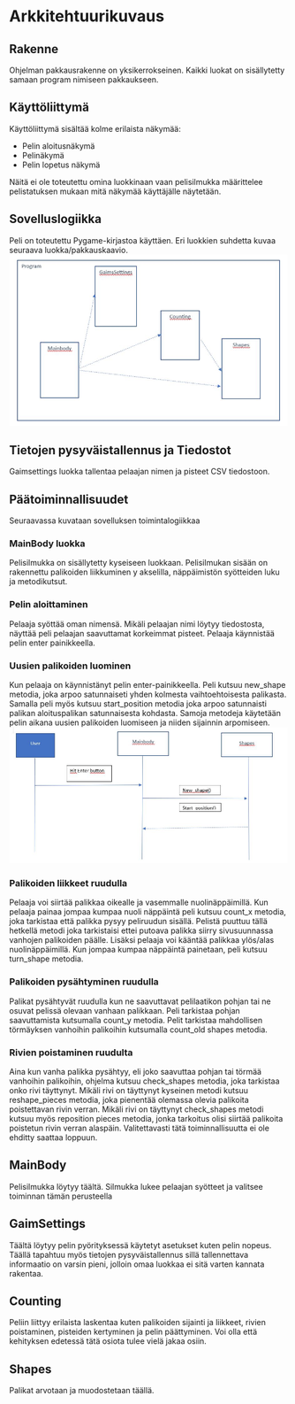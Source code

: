 # Arkkitehtuurikuvaus

## Rakenne

Ohjelman pakkausrakenne on yksikerrokseinen. Kaikki luokat on sisällytetty samaan program nimiseen pakkaukseen.


## Käyttöliittymä

Käyttöliittymä sisältää kolme erilaista näkymää:
- Pelin aloitusnäkymä
- Pelinäkymä
- Pelin lopetus näkymä

Näitä ei ole toteutettu omina luokkinaan vaan pelisilmukka määrittelee pelistatuksen mukaan mitä näkymää käyttäjälle
näytetään. 

## Sovelluslogiikka

Peli on toteutettu Pygame-kirjastoa käyttäen. Eri luokkien suhdetta kuvaa seuraava luokka/pakkauskaavio.
![Pakkausrakenne ja luokat ](./kuvat/Kaavio%20Pakkaus_Luokat.JPG)


## Tietojen pysyväistallennus ja Tiedostot

Gaimsettings luokka tallentaa pelaajan nimen ja pisteet CSV tiedostoon.

## Päätoiminnallisuudet

Seuraavassa kuvataan sovelluksen toimintalogiikkaa

### MainBody luokka
Pelisilmukka on sisällytetty kyseiseen luokkaan. Pelisilmukan sisään on rakennettu palikoiden liikkuminen y akselilla,
näppäimistön syötteiden luku ja metodikutsut.

### Pelin aloittaminen

Pelaaja syöttää oman nimensä. Mikäli pelaajan nimi löytyy tiedostosta, näyttää peli pelaajan saavuttamat korkeimmat
pisteet. Pelaaja käynnistää pelin enter painikkeella.

### Uusien palikoiden luominen

Kun pelaaja on käynnistänyt pelin enter-painikkeella. Peli kutsuu new_shape metodia, joka arpoo satunnaiseti
yhden kolmesta vaihtoehtoisesta palikasta. Samalla peli myös kutsuu start_position metodia joka arpoo 
satunnaisti palikan aloituspalikan satunnaisesta kohdasta. Samoja metodeja käytetään pelin aikana uusien 
palikoiden luomiseen ja niiden sijainnin arpomiseen.
![uusi palikka](./kuvat/New%20shape.JPG)

### Palikoiden liikkeet ruudulla
Pelaaja voi siirtää palikkaa oikealle ja vasemmalle nuolinäppäimillä. Kun pelaaja painaa jompaa kumpaa nuoli
näppäintä peli kutsuu count_x metodia, joka tarkistaa että palikka pysyy peliruudun sisällä. Pelistä puuttuu tällä 
hetkellä metodi joka tarkistaisi ettei putoava palikka siirry sivusuunnassa vanhojen palikoiden päälle.
Lisäksi pelaaja voi kääntää palikkaa ylös/alas nuolinäppäimillä. Kun jompaa kumpaa näppäintä painetaan, peli kutsuu 
turn_shape metodia.

### Palikoiden pysähtyminen ruudulla
Palikat pysähtyvät ruudulla kun ne saavuttavat pelilaatikon pohjan tai ne osuvat pelissä olevaan vanhaan palikkaan. 
Peli tarkistaa pohjan saavuttamista kutsumalla count_y metodia.
Pelit tarkistaa mahdollisen törmäyksen vanhoihin palikoihin kutsumalla count_old shapes metodia. 

### Rivien poistaminen ruudulta

Aina kun vanha palikka pysähtyy, eli joko saavuttaa pohjan tai törmää vanhoihin palikoihin, ohjelma kutsuu 
check_shapes metodia, joka tarkistaa onko rivi täyttynyt. Mikäli rivi on täyttynyt kyseinen metodi kutsuu
reshape_pieces metodia, joka pienentää olemassa olevia palikoita poistettavan rivin verran. Mikäli rivi on 
täyttynyt check_shapes metodi kutsuu myös reposition pieces metodia, jonka tarkoitus olisi siirtää palikoita
poistetun rivin verran alaspäin. Valitettavasti tätä toiminnallisuutta ei ole ehditty saattaa loppuun.


## MainBody

Pelisilmukka löytyy täältä. Silmukka lukee pelaajan syötteet ja valitsee toiminnan tämän perusteella

## GaimSettings

Täältä löytyy pelin pyörityksessä käytetyt asetukset kuten pelin nopeus. Täällä tapahtuu myös tietojen
pysyväistallennus sillä tallennettava informaatio on varsin pieni, jolloin omaa luokkaa ei sitä varten kannata rakentaa.

## Counting

Peliin liittyy erilaista laskentaa kuten palikoiden sijainti ja liikkeet, rivien poistaminen, pisteiden kertyminen
ja pelin päättyminen. Voi olla että kehityksen edetessä tätä osiota tulee vielä jakaa osiin.

## Shapes

Palikat arvotaan ja muodostetaan täällä.
